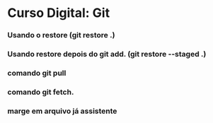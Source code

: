 # Curso Digital: Git 

### Usando o restore (git restore .)

### Usando restore depois do git add. (git restore --staged .)

### comando git pull

### comando git fetch.

### marge em arquivo já assistente
